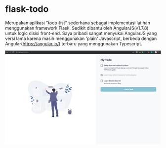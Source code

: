 # flask-todo
Merupakan aplikasi "todo-list" sederhana sebagai implementasi latihan menggunakan framework Flask. Sedikit dibantu oleh AngularJS(v1.7.8) untuk logic disisi front-end. Saya pribadi sangat menyukai AngularJS yang versi lama karena masih menggunakan 'plain' Javascript, berbeda dengan Angular(https://angular.io/) terbaru yang menggunakan Typescript.

![Preview flask-todo](/preview.png)
